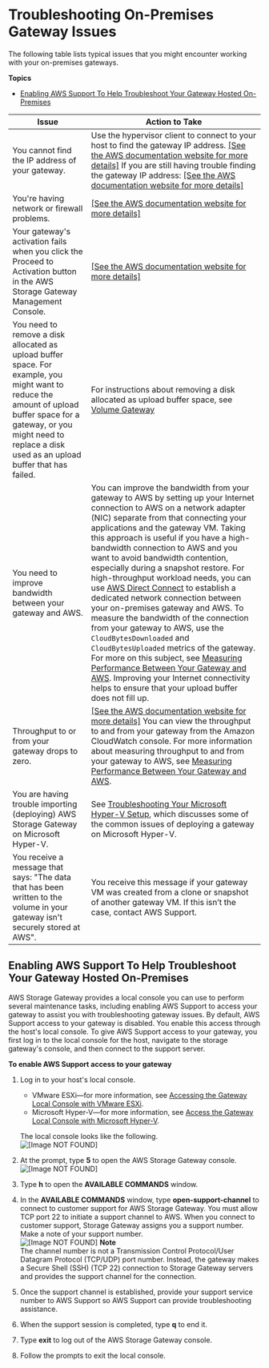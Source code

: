 # Troubleshooting On\-Premises Gateway Issues<a name="GatewayTroubleshooting"></a>

The following table lists typical issues that you might encounter working with your on\-premises gateways\. 

**Topics**
+ [Enabling AWS Support To Help Troubleshoot Your Gateway Hosted On\-Premises](#enable-support-access-on-premises)


| Issue | Action to Take | 
| --- | --- | 
| You cannot find the IP address of your gateway\.  |  Use the hypervisor client to connect to your host to find the gateway IP address\. [\[See the AWS documentation website for more details\]](http://docs.aws.amazon.com/storagegateway/latest/userguide/GatewayTroubleshooting.html) If you are still having trouble finding the gateway IP address: [\[See the AWS documentation website for more details\]](http://docs.aws.amazon.com/storagegateway/latest/userguide/GatewayTroubleshooting.html)  | 
| You're having network or firewall problems\. |  [\[See the AWS documentation website for more details\]](http://docs.aws.amazon.com/storagegateway/latest/userguide/GatewayTroubleshooting.html)  | 
| Your gateway's activation fails when you click the Proceed to Activation button in the AWS Storage Gateway Management Console\.  |  [\[See the AWS documentation website for more details\]](http://docs.aws.amazon.com/storagegateway/latest/userguide/GatewayTroubleshooting.html)  | 
| You need to remove a disk allocated as upload buffer space\. For example, you might want to reduce the amount of upload buffer space for a gateway, or you might need to replace a disk used as an upload buffer that has failed\.  | For instructions about removing a disk allocated as upload buffer space, see [Volume Gateway](resource-volume-gateway.md)  | 
| You need to improve bandwidth between your gateway and AWS\.  |  You can improve the bandwidth from your gateway to AWS by setting up your Internet connection to AWS on a network adapter \(NIC\) separate from that connecting your applications and the gateway VM\. Taking this approach is useful if you have a high\-bandwidth connection to AWS and you want to avoid bandwidth contention, especially during a snapshot restore\. For high\-throughput workload needs, you can use [AWS Direct Connect](http://aws.amazon.com/directconnect/) to establish a dedicated network connection between your on\-premises gateway and AWS\. To measure the bandwidth of the connection from your gateway to AWS, use the `CloudBytesDownloaded` and `CloudBytesUploaded` metrics of the gateway\. For more on this subject, see [Measuring Performance Between Your Gateway and AWS](GatewayMetrics-common.md#PerfGatewayAWS-common)\. Improving your Internet connectivity helps to ensure that your upload buffer does not fill up\.  | 
| Throughput to or from your gateway drops to zero\.  |  [\[See the AWS documentation website for more details\]](http://docs.aws.amazon.com/storagegateway/latest/userguide/GatewayTroubleshooting.html) You can view the throughput to and from your gateway from the Amazon CloudWatch console\. For more information about measuring throughput to and from your gateway to AWS, see [Measuring Performance Between Your Gateway and AWS](GatewayMetrics-common.md#PerfGatewayAWS-common)\.  | 
| You are having trouble importing \(deploying\) AWS Storage Gateway on Microsoft Hyper\-V\.  |  See [Troubleshooting Your Microsoft Hyper\-V Setup](ResourceConfigureHostHyperV-troubleshooting.md), which discusses some of the common issues of deploying a gateway on Microsoft Hyper\-V\.  | 
|  You receive a message that says: "The data that has been written to the volume in your gateway isn't securely stored at AWS"\.  |  You receive this message if your gateway VM was created from a clone or snapshot of another gateway VM\. If this isn’t the case, contact AWS Support\.  | 

## Enabling AWS Support To Help Troubleshoot Your Gateway Hosted On\-Premises<a name="enable-support-access-on-premises"></a>

AWS Storage Gateway provides a local console you can use to perform several maintenance tasks, including enabling AWS Support to access your gateway to assist you with troubleshooting gateway issues\. By default, AWS Support access to your gateway is disabled\. You enable this access through the host's local console\. To give AWS Support access to your gateway, you first log in to the local console for the host, navigate to the storage gateway's console, and then connect to the support server\. 

**To enable AWS Support access to your gateway**

1. Log in to your host's local console\.
   + VMware ESXi—for more information, see [Accessing the Gateway Local Console with VMware ESXi](accessing-local-console.md#MaintenanceConsoleWindowVMware-common)\.
   + Microsoft Hyper\-V—for more information, see [Access the Gateway Local Console with Microsoft Hyper\-V](accessing-local-console.md#MaintenanceConsoleWindowHyperV-common)\.

   The local console looks like the following\.  
![\[Image NOT FOUND\]](http://docs.aws.amazon.com/storagegateway/latest/userguide/images/LocalConsoleLogin.png)

1. At the prompt, type **5** to open the AWS Storage Gateway console\.   
![\[Image NOT FOUND\]](http://docs.aws.amazon.com/storagegateway/latest/userguide/images/SGLocalConsole.png)

1. Type **h** to open the **AVAILABLE COMMANDS** window\.

1. In the **AVAILABLE COMMANDS** window, type **open\-support\-channel** to connect to customer support for AWS Storage Gateway\. You must allow TCP port 22 to initiate a support channel to AWS\. When you connect to customer support, Storage Gateway assigns you a support number\. Make a note of your support number\.  
![\[Image NOT FOUND\]](http://docs.aws.amazon.com/storagegateway/latest/userguide/images/EC2-assign-service-number.png)
**Note**  
The channel number is not a Transmission Control Protocol/User Datagram Protocol \(TCP/UDP\) port number\. Instead, the gateway makes a Secure Shell \(SSH\) \(TCP 22\) connection to Storage Gateway servers and provides the support channel for the connection\.

1. Once the support channel is established, provide your support service number to AWS Support so AWS Support can provide troubleshooting assistance\. 

1. When the support session is completed, type **q** to end it\.

1. Type **exit** to log out of the AWS Storage Gateway console\.

1. Follow the prompts to exit the local console\.